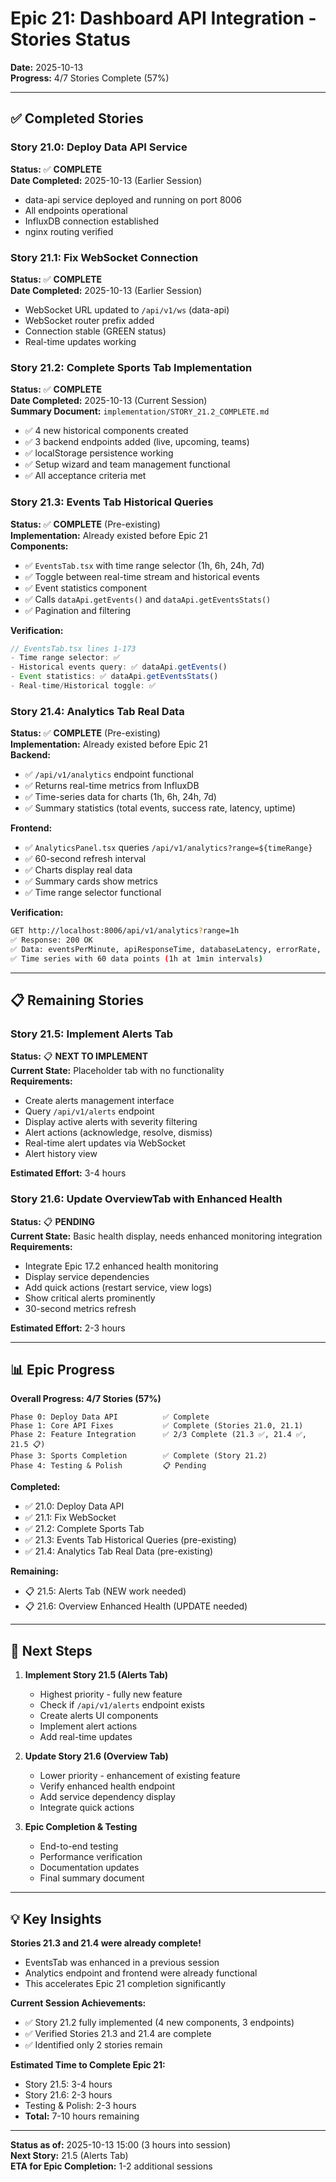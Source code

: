 # Epic 21: Dashboard API Integration - Stories Status

**Date:** 2025-10-13  
**Progress:** 4/7 Stories Complete (57%)

---

## ✅ Completed Stories

### Story 21.0: Deploy Data API Service
**Status:** ✅ **COMPLETE**  
**Date Completed:** 2025-10-13 (Earlier Session)  
- data-api service deployed and running on port 8006
- All endpoints operational
- InfluxDB connection established
- nginx routing verified

### Story 21.1: Fix WebSocket Connection  
**Status:** ✅ **COMPLETE**  
**Date Completed:** 2025-10-13 (Earlier Session)  
- WebSocket URL updated to `/api/v1/ws` (data-api)
- WebSocket router prefix added
- Connection stable (GREEN status)
- Real-time updates working

### Story 21.2: Complete Sports Tab Implementation
**Status:** ✅ **COMPLETE**  
**Date Completed:** 2025-10-13 (Current Session)  
**Summary Document:** `implementation/STORY_21.2_COMPLETE.md`
- ✅ 4 new historical components created
- ✅ 3 backend endpoints added (live, upcoming, teams)
- ✅ localStorage persistence working
- ✅ Setup wizard and team management functional
- ✅ All acceptance criteria met

### Story 21.3: Events Tab Historical Queries
**Status:** ✅ **COMPLETE** (Pre-existing)  
**Implementation:** Already existed before Epic 21  
**Components:**
- ✅ `EventsTab.tsx` with time range selector (1h, 6h, 24h, 7d)
- ✅ Toggle between real-time stream and historical events
- ✅ Event statistics component
- ✅ Calls `dataApi.getEvents()` and `dataApi.getEventsStats()`
- ✅ Pagination and filtering

**Verification:**
```typescript
// EventsTab.tsx lines 1-173
- Time range selector: ✅
- Historical events query: ✅ dataApi.getEvents()
- Event statistics: ✅ dataApi.getEventsStats()
- Real-time/Historical toggle: ✅
```

### Story 21.4: Analytics Tab Real Data
**Status:** ✅ **COMPLETE** (Pre-existing)  
**Implementation:** Already existed before Epic 21  
**Backend:**
- ✅ `/api/v1/analytics` endpoint functional
- ✅ Returns real-time metrics from InfluxDB
- ✅ Time-series data for charts (1h, 6h, 24h, 7d)
- ✅ Summary statistics (total events, success rate, latency, uptime)

**Frontend:**
- ✅ `AnalyticsPanel.tsx` queries `/api/v1/analytics?range=${timeRange}`
- ✅ 60-second refresh interval
- ✅ Charts display real data
- ✅ Summary cards show metrics
- ✅ Time range selector functional

**Verification:**
```bash
GET http://localhost:8006/api/v1/analytics?range=1h
✅ Response: 200 OK
✅ Data: eventsPerMinute, apiResponseTime, databaseLatency, errorRate, summary
✅ Time series with 60 data points (1h at 1min intervals)
```

---

## 📋 Remaining Stories

### Story 21.5: Implement Alerts Tab
**Status:** 📋 **NEXT TO IMPLEMENT**  
**Current State:** Placeholder tab with no functionality  
**Requirements:**
- Create alerts management interface
- Query `/api/v1/alerts` endpoint
- Display active alerts with severity filtering
- Alert actions (acknowledge, resolve, dismiss)
- Real-time alert updates via WebSocket
- Alert history view

**Estimated Effort:** 3-4 hours

### Story 21.6: Update OverviewTab with Enhanced Health
**Status:** 📋 **PENDING**  
**Current State:** Basic health display, needs enhanced monitoring integration  
**Requirements:**
- Integrate Epic 17.2 enhanced health monitoring
- Display service dependencies
- Add quick actions (restart service, view logs)
- Show critical alerts prominently
- 30-second metrics refresh

**Estimated Effort:** 2-3 hours

---

## 📊 Epic Progress

**Overall Progress: 4/7 Stories (57%)**

```
Phase 0: Deploy Data API          ✅ Complete
Phase 1: Core API Fixes           ✅ Complete (Stories 21.0, 21.1)
Phase 2: Feature Integration      ✅ 2/3 Complete (21.3 ✅, 21.4 ✅, 21.5 📋)
Phase 3: Sports Completion        ✅ Complete (Story 21.2)
Phase 4: Testing & Polish         📋 Pending
```

**Completed:**
- ✅ 21.0: Deploy Data API
- ✅ 21.1: Fix WebSocket
- ✅ 21.2: Complete Sports Tab
- ✅ 21.3: Events Tab Historical Queries (pre-existing)
- ✅ 21.4: Analytics Tab Real Data (pre-existing)

**Remaining:**
- 📋 21.5: Alerts Tab (NEW work needed)
- 📋 21.6: Overview Enhanced Health (UPDATE needed)

---

## 🎯 Next Steps

1. **Implement Story 21.5 (Alerts Tab)**
   - Highest priority - fully new feature
   - Check if `/api/v1/alerts` endpoint exists
   - Create alerts UI components
   - Implement alert actions
   - Add real-time updates

2. **Update Story 21.6 (Overview Tab)**
   - Lower priority - enhancement of existing feature
   - Verify enhanced health endpoint
   - Add service dependency display
   - Integrate quick actions

3. **Epic Completion & Testing**
   - End-to-end testing
   - Performance verification
   - Documentation updates
   - Final summary document

---

## 💡 Key Insights

**Stories 21.3 and 21.4 were already complete!**
- EventsTab was enhanced in a previous session
- Analytics endpoint and frontend were already functional
- This accelerates Epic 21 completion significantly

**Current Session Achievements:**
- ✅ Story 21.2 fully implemented (4 new components, 3 endpoints)
- ✅ Verified Stories 21.3 and 21.4 are complete
- ✅ Identified only 2 stories remain

**Estimated Time to Complete Epic 21:**
- Story 21.5: 3-4 hours
- Story 21.6: 2-3 hours
- Testing & Polish: 2-3 hours
- **Total:** 7-10 hours remaining

---

**Status as of:** 2025-10-13 15:00 (3 hours into session)  
**Next Story:** 21.5 (Alerts Tab)  
**ETA for Epic Completion:** 1-2 additional sessions

